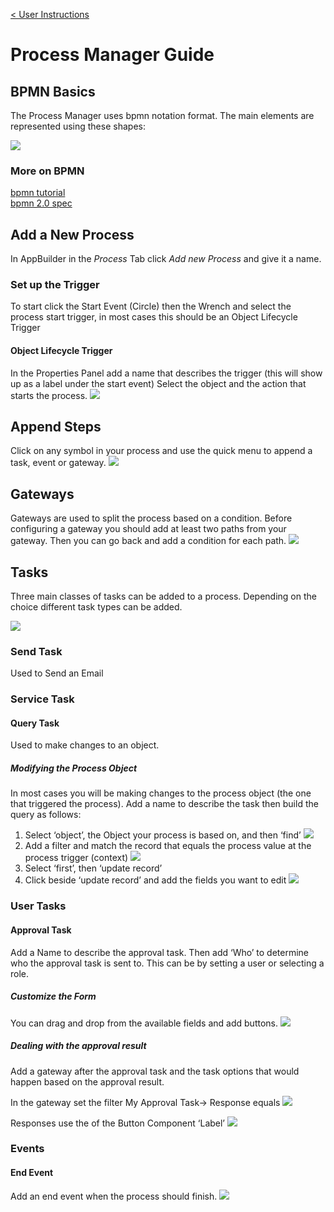 [< User Instructions](../../Index.md)

# Process Manager Guide

## BPMN Basics

The Process Manager uses bpmn notation format. The main elements are represented using these shapes:

![](images/bpmn_types.png)

### More on BPMN

[bpmn tutorial](https://www.process.st/bpmn-tutorial/)\
[bpmn 2.0 spec](https://www.omg.org/spec/BPMN/2.0/PDF)

## Add a New Process

In AppBuilder in the _Process_ Tab click _Add new Process_ and give it a name.

### Set up the Trigger

To start click the Start Event (Circle) then the Wrench and select the process start trigger, in most cases this should be an Object Lifecycle Trigger

#### Object Lifecycle Trigger

In the Properties Panel add a name that describes the trigger (this will show up as a label under the start event)
Select the object and the action that starts the process.
![](images/set_up_trigger.png)

## Append Steps

Click on any symbol in your process and use the quick menu to append a task, event or gateway.
![](images/append_step.gif)

## Gateways

Gateways are used to split the process based on a condition. Before configuring a gateway you should add at least two paths from your gateway. Then you can go back and add a condition for each path.
![](images/gateways.png)

## Tasks

Three main classes of tasks can be added to a process. Depending on the choice different task types can be added.

![](images/task_setup.png)

### Send Task

Used to Send an Email

### Service Task

#### Query Task

Used to make changes to an object.

##### Modifying the Process Object

In most cases you will be making changes to the process object (the one that triggered the process).
Add a name to describe the task then build the query as follows:

1. Select ‘object’, the Object your process is based on, and then ‘find’
   ![](images/query_task.png)
1. Add a filter and match the record that equals the process value at the process trigger (context)
   ![](images/query_task_filter.png)
1. Select ‘first’, then ‘update record’
1. Click beside ‘update record’ and add the fields you want to edit
   ![](images/query_task_update.png)

### User Tasks

#### Approval Task

Add a Name to describe the approval task.
Then add ‘Who’ to determine who the approval task is sent to. This can be by setting a user or selecting a role.

##### Customize the Form

You can drag and drop from the available fields and add buttons.
![](images/approval_task_form.png)

##### Dealing with the approval result

Add a gateway after the approval task and the task options that would happen based on the approval result.

In the gateway set the filter My Approval Task-> Response equals
![](images/approval_task_response.png)

Responses use the of the Button Component ‘Label’
![](images/approval_task_form_button.png)

### Events

#### End Event

Add an end event when the process should finish.
![](images/end_event.gif)
